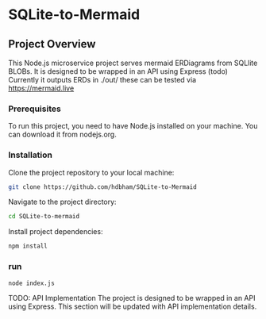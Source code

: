 # SQLite-to-Mermaid

## Project Overview
This Node.js microservice project serves mermaid ERDiagrams from SQLlite BLOBs. It is designed to be wrapped in an API using Express (todo)
Currently it outputs ERDs in ./out/ these can be tested via https://mermaid.live

### Prerequisites
To run this project, you need to have Node.js installed on your machine. You can download it from nodejs.org.

### Installation
Clone the project repository to your local machine:

```bash
git clone https://github.com/hdbham/SQLite-to-Mermaid
```
Navigate to the project directory:

```bash
cd SQLite-to-mermaid
```
Install project dependencies:

```bash
npm install
```
### run
```bash
node index.js
```
TODO: API Implementation
The project is designed to be wrapped in an API using Express. This section will be updated with API implementation details.
